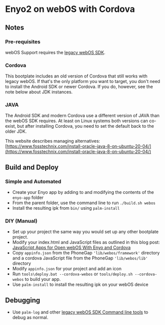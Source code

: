 # Enyo2 on webOS with Cordova

## Notes

### Pre-requisites

webOS Support requires the [legacy webOS SDK](http://sdk.webosarchive.org).

### Cordova

This bootplate includes an old version of Cordova that still works with legacy webOS. If that's the only platform you want to target, you don't need to install the Android SDK or newer Cordova. If you do, however, see the note below about JDK instances.

### JAVA
The Android SDK and modern Cordova use a different version of JAVA than the webOS SDK requires. 
At least on Linux systems both versions can co-exist, but after installing Cordova, you need to set the default back to the older JDK.

This website describes managing alternatives: [https://www.fosstechnix.com/install-oracle-java-8-on-ubuntu-20-04/](https://www.fosstechnix.com/install-oracle-java-8-on-ubuntu-20-04/)

## Build and Deploy

### Simple and Automated

- Create your Enyo app by adding to and modifying the contents of the `enyo-app` folder
- From the parent folder, use the command line to run `./build.sh webos`
- Install the resulting ipk from `bin/` using `palm-install`

### DIY (Manual)

- Set up your project the same way you would set up any other bootplate project.
- Modify your index.html and JavaScript files as outlined in this blog post: [JavaScript Apps for Open webOS With Enyo and Cordova](OpenWebOSBlog.md)
- Copy `appinfo.json` from the PhoneGap `'lib/webos/framework'` directory and a cordova JavaScript file from the PhoneGap `'lib/webos/lib'` directory
- Modify `appinfo.json` for your project and add an icon
- Run `tools\deploy.bat --cordova-webos` or `tools/deploy.sh --cordova-webos` to build your app.
- Use `palm-install` to install the resulting ipk on your webOS device

## Debugging

- Use `palm-log` and other [legacy webOS SDK Command line tools](http://sdk.webosarchive.org/docs/docs.html#dev-guide/tools/command-line-tools.html) to debug as normal.